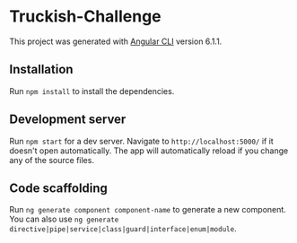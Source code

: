 # Truckish-Challenge

This project was generated with [Angular CLI](https://github.com/angular/angular-cli) version 6.1.1.

## Installation

Run `npm install` to install the dependencies.

## Development server

Run `npm start` for a dev server. Navigate to `http://localhost:5000/` if it doesn't open automatically. The app will automatically reload if you change any of the source files.

## Code scaffolding

Run `ng generate component component-name` to generate a new component. You can also use `ng generate directive|pipe|service|class|guard|interface|enum|module`.